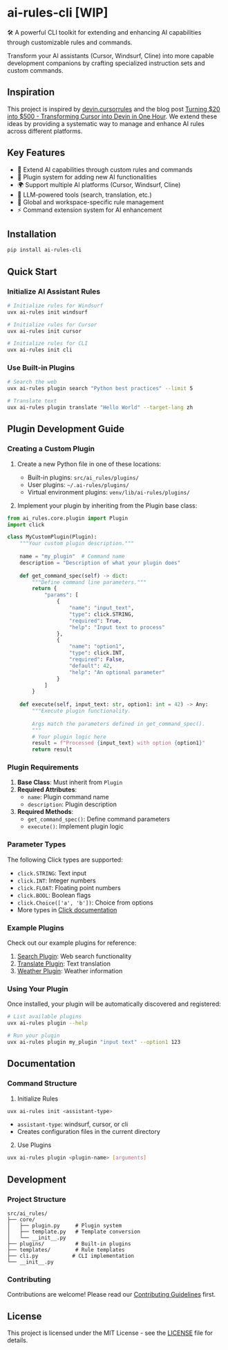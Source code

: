 # ai-rules-cli [WIP]

🛠️ A powerful CLI toolkit for extending and enhancing AI capabilities through customizable rules and commands.

Transform your AI assistants (Cursor, Windsurf, Cline) into more capable development companions by crafting specialized instruction sets and custom commands.

## Inspiration
This project is inspired by [devin.cursorrules](https://github.com/grapeot/devin.cursorrules) and the blog post [Turning $20 into $500 - Transforming Cursor into Devin in One Hour](https://yage.ai/cursor-to-devin-en.html). We extend these ideas by providing a systematic way to manage and enhance AI rules across different platforms.

## Key Features
- 🧠 Extend AI capabilities through custom rules and commands
- 🔌 Plugin system for adding new AI functionalities
- 🌍 Support multiple AI platforms (Cursor, Windsurf, Cline)
- 🤖 LLM-powered tools (search, translation, etc.)
- 📝 Global and workspace-specific rule management
- ⚡ Command extension system for AI enhancement

## Installation

```bash
pip install ai-rules-cli
```

## Quick Start

### Initialize AI Assistant Rules

```bash
# Initialize rules for Windsurf
uvx ai-rules init windsurf

# Initialize rules for Cursor
uvx ai-rules init cursor

# Initialize rules for CLI
uvx ai-rules init cli
```

### Use Built-in Plugins

```bash
# Search the web
uvx ai-rules plugin search "Python best practices" --limit 5

# Translate text
uvx ai-rules plugin translate "Hello World" --target-lang zh
```

## Plugin Development Guide

### Creating a Custom Plugin

1. Create a new Python file in one of these locations:
   - Built-in plugins: `src/ai_rules/plugins/`
   - User plugins: `~/.ai-rules/plugins/`
   - Virtual environment plugins: `venv/lib/ai-rules/plugins/`

2. Implement your plugin by inheriting from the Plugin base class:

```python
from ai_rules.core.plugin import Plugin
import click

class MyCustomPlugin(Plugin):
    """Your custom plugin description."""
    
    name = "my_plugin"  # Command name
    description = "Description of what your plugin does"
    
    def get_command_spec(self) -> dict:
        """Define command line parameters."""
        return {
            "params": [
                {
                    "name": "input_text",
                    "type": click.STRING,
                    "required": True,
                    "help": "Input text to process"
                },
                {
                    "name": "option1",
                    "type": click.INT,
                    "required": False,
                    "default": 42,
                    "help": "An optional parameter"
                }
            ]
        }
    
    def execute(self, input_text: str, option1: int = 42) -> Any:
        """Execute plugin functionality.
        
        Args match the parameters defined in get_command_spec().
        """
        # Your plugin logic here
        result = f"Processed {input_text} with option {option1}"
        return result
```

### Plugin Requirements

1. **Base Class**: Must inherit from `Plugin`
2. **Required Attributes**:
   - `name`: Plugin command name
   - `description`: Plugin description
3. **Required Methods**:
   - `get_command_spec()`: Define command parameters
   - `execute()`: Implement plugin logic

### Parameter Types

The following Click types are supported:
- `click.STRING`: Text input
- `click.INT`: Integer numbers
- `click.FLOAT`: Floating point numbers
- `click.BOOL`: Boolean flags
- `click.Choice(['a', 'b'])`: Choice from options
- More types in [Click documentation](https://click.palletsprojects.com/en/8.1.x/parameters/)

### Example Plugins

Check out our example plugins for reference:
1. [Search Plugin](src/ai_rules/plugins/search.py): Web search functionality
2. [Translate Plugin](src/ai_rules/plugins/translate.py): Text translation
3. [Weather Plugin](src/ai_rules/plugins/weather.py): Weather information

### Using Your Plugin

Once installed, your plugin will be automatically discovered and registered:

```bash
# List available plugins
uvx ai-rules plugin --help

# Run your plugin
uvx ai-rules plugin my_plugin "input text" --option1 123
```

## Documentation

### Command Structure

1. Initialize Rules
```bash
uvx ai-rules init <assistant-type>
```
- `assistant-type`: windsurf, cursor, or cli
- Creates configuration files in the current directory

2. Use Plugins
```bash
uvx ai-rules plugin <plugin-name> [arguments]
```

## Development

### Project Structure
```
src/ai_rules/
├── core/
│   ├── plugin.py     # Plugin system
│   ├── template.py   # Template conversion
│   └── __init__.py
├── plugins/          # Built-in plugins
├── templates/        # Rule templates
├── cli.py           # CLI implementation
└── __init__.py
```

### Contributing

Contributions are welcome! Please read our [Contributing Guidelines](CONTRIBUTING.md) first.

## License

This project is licensed under the MIT License - see the [LICENSE](LICENSE) file for details.
